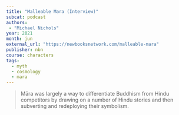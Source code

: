 ```yaml
---
title: "Malleable Mara (Interview)"
subcat: podcast
authors:
 - "Michael Nichols"
year: 2021
month: jun
external_url: "https://newbooksnetwork.com/malleable-mara"
publisher: nbn
course: characters
tags:
  - myth
  - cosmology
  - mara
---
```


> Māra was largely a way to differentiate Buddhism from Hindu competitors by drawing on a number of Hindu stories and then subverting and redeploying their symbolism.

